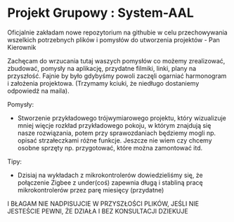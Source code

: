 # Projekt Grupowy : System-AAL
Oficjalnie zakładam nowe repozytorium na githubie w celu przechowywania wszelkich potrzebnych plików i pomysłów do utworzenia projektów - Pan Kierownik

Zachęcam do wrzucania tutaj waszych pomysłów co możemy zrealizować, zbudować, pomysły na aplikację, przydatne filmiki, linki, plany na przyszłość. Fajnie by było gdybyśmy powoli zaczęli ogarniać harmonogram i założenia projektowa. (Trzymamy kciuki, że niedługo dostaniemy odpowiedź na maila). 

Pomysły:
* Stworzenie przykładowego trójwymiarowego projektu, który wizualizuje mniej więcje rozkład przykładowego pokoju, w którym znajdują się nasze rozwiązania, potem przy sprawozdaniach będziemy mogli np. opisać strzałeczkami różne funkcje. Jeszcze nie wiem czy chcemy osobne sprzęty np. przygotować, które można zamontować itd.

Tipy:
* Dzisiaj na wykładach z mikrokontrolerów dowiedzieliśmy się, że połączenie Zigbee z under(coś) zapewnia długą i stabliną pracę mikrokontrolerów przez parę miesięcy (przydatne)

I BŁAGAM NIE NADPISUJCIE W PRZYSZŁOŚCI PLIKÓW, JEŚLI NIE JESTEŚCIE PEWNI, ŻE DZIAŁA I BEZ KONSULTACJI DZIEKUJE
